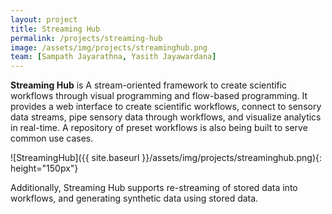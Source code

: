 ```yaml
---
layout: project
title: Streaming Hub
permalink: /projects/streaming-hub
image: /assets/img/projects/streaminghub.png
team: [Sampath Jayarathna, Yasith Jayawardana]
---
```


**Streaming Hub** is A stream-oriented framework to create scientific workflows through visual programming and flow-based programming.
It provides a web interface to create scientific workflows, connect to sensory data streams, pipe sensory data through workflows, and visualize analytics in real-time.
A repository of preset workflows is also being built to serve common use cases.

![StreamingHub]({{ site.baseurl }}/assets/img/projects/streaminghub.png){: height="150px"}

Additionally, Streaming Hub supports re-streaming of stored data into workflows, and generating synthetic data using stored data.
